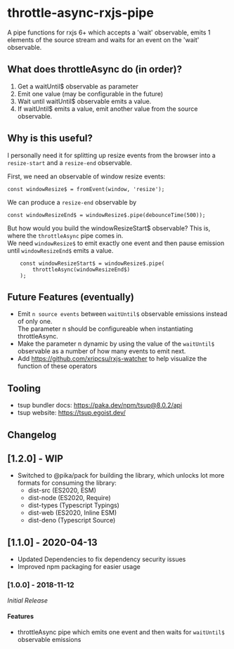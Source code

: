 # throttle-async-rxjs-pipe

A pipe functions for rxjs 6+ which accepts a 'wait' observable, emits 1 elements of the source stream
and waits for an event on the 'wait' observable.

## What does throttleAsync do (in order)?

1. Get a waitUntil\$ observable as parameter
2. Emit one value (may be configurable in the future)
3. Wait until waitUntil\$ observable emits a value.
4. If waitUntil\$ emits a value, emit another value from the source observable.

## Why is this useful?

I personally need it for splitting up resize events from the browser into a
`resize-start` and a `resize-end` observable.

First, we need an observable of window resize events:

    const windowResize$ = fromEvent(window, 'resize');

We can produce a `resize-end` observable by

    const windowResizeEnd$ = windowResize$.pipe(debounceTime(500));

But how would you build the windowResizeStart\$ observable?
This is, where the `throttleAsync` pipe comes in.  
We need `windowResize$` to emit exactly one event and then pause emission  
until `windowResizeEnd$` emits a value.

        const windowResizeStart$ = windowResize$.pipe(
            throttleAsync(windowResizeEnd$)
        );

## Future Features (eventually)

- Emit `n source events` between `waitUntil$` observable emissions instead of only one.  
  The parameter n should be configureable when instantiating throttleAsync.
- Make the parameter n dynamic by using the value of the `waitUntil$` observable
  as a number of how many events to emit next.
- Add https://github.com/xripcsu/rxjs-watcher to help visualize the function of these operators

## Tooling

- tsup bundler docs: https://paka.dev/npm/tsup@8.0.2/api
- tsup website: https://tsup.egoist.dev/

## Changelog

## [1.2.0] - WIP

- Switched to @pika/pack for building the library, which unlocks lot more formats for consuming the library:
  - dist-src (ES2020, ESM)
  - dist-node (ES2020, Require)
  - dist-types (Typescript Typings)
  - dist-web (ES2020, Inline ESM)
  - dist-deno (Typescript Source)

## [1.1.0] - 2020-04-13

- Updated Dependencies to fix dependency security issues
- Improved npm packaging for easier usage

### [1.0.0] - 2018-11-12

_Initial Release_

#### Features

- throttleAsync pipe which emits one event and then waits for `waitUntil$` observable emissions
